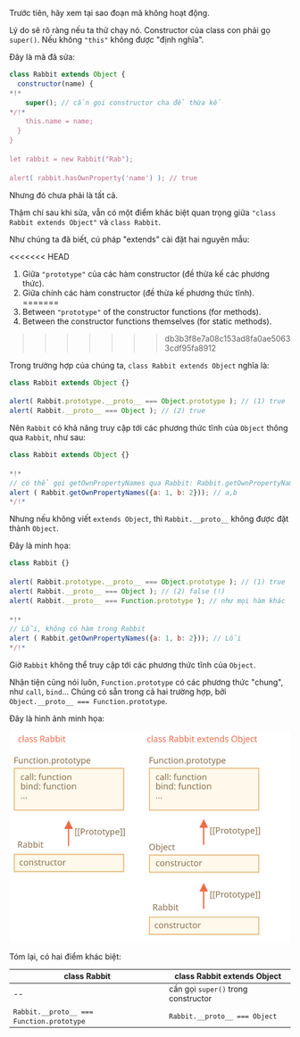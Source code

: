 Trước tiên, hãy xem tại sao đoạn mã không hoạt động.

Lý do sẽ rõ ràng nếu ta thử chạy nó. Constructor của class con phải gọ `super()`. Nếu không `"this"` không được "định nghĩa".

Đây là mã đã sửa:

```js run
class Rabbit extends Object {
  constructor(name) {
*!*
    super(); // cần gọi constructor cha để thừa kế
*/!*
    this.name = name;
  }
}

let rabbit = new Rabbit("Rab");

alert( rabbit.hasOwnProperty('name') ); // true
```

Nhưng đó chưa phải là tất cả.

Thậm chí sau khi sửa, vẫn có một điểm khác biệt quan trọng giữa `"class Rabbit extends Object"` và `class Rabbit`.

Như chúng ta đã biết, cú pháp "extends" cài đặt hai nguyên mẫu:

<<<<<<< HEAD
1. Giữa `"prototype"` của các hàm constructor (đề thừa kế các phương thức).
2. Giữa chính các hàm constructor (đề thừa kế phương thức tĩnh).
=======
1. Between `"prototype"` of the constructor functions (for methods).
2. Between the constructor functions themselves (for static methods).
>>>>>>> db3b3f8e7a08c153ad8fa0ae50633cdf95fa8912

Trong trường hợp của chúng ta, `class Rabbit extends Object` nghĩa là:

```js run
class Rabbit extends Object {}

alert( Rabbit.prototype.__proto__ === Object.prototype ); // (1) true
alert( Rabbit.__proto__ === Object ); // (2) true
```

Nên `Rabbit` có khả năng truy cập tới các phương thức tĩnh của `Object` thông qua `Rabbit`, như sau:

```js run
class Rabbit extends Object {}

*!*
// có thể gọi getOwnPropertyNames qua Rabbit: Rabbit.getOwnPropertyNames
alert ( Rabbit.getOwnPropertyNames({a: 1, b: 2})); // a,b
*/!*
```

Nhưng nếu không viết `extends Object`, thì `Rabbit.__proto__` không được đặt thành `Object`.

Đây là minh họa:

```js run
class Rabbit {}

alert( Rabbit.prototype.__proto__ === Object.prototype ); // (1) true
alert( Rabbit.__proto__ === Object ); // (2) false (!)
alert( Rabbit.__proto__ === Function.prototype ); // như mọi hàm khác

*!*
// Lỗi, không có hàm trong Rabbit
alert ( Rabbit.getOwnPropertyNames({a: 1, b: 2})); // Lỗi
*/!*
```

Giờ `Rabbit` không thể truy cập tới các phương thức tĩnh của `Object`.

Nhận tiện cũng nói luôn, `Function.prototype` có các phương thức "chung", như `call`, `bind`... Chúng có sẵn trong cả hai trường hợp, bởi `Object.__proto__ === Function.prototype`.

Đây là hình ảnh minh họa:

![](rabbit-extends-object.svg)

Tóm lại, có hai điểm khác biệt:

| class Rabbit | class Rabbit extends Object  |
|--------------|------------------------------|
| --             | cần gọi `super()` trong constructor |
| `Rabbit.__proto__ === Function.prototype` | `Rabbit.__proto__ === Object` |
